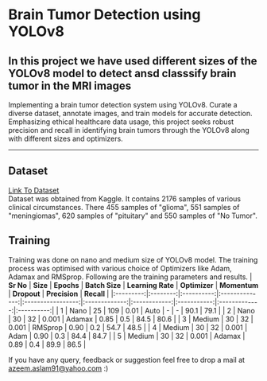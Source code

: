 # Brain Tumor Detection using YOLOv8
In this project we have used different sizes of the YOLOv8 model to detect ansd classsify brain tumor in the MRI images<br>
---
Implementing a brain tumor detection system using YOLOv8. Curate a diverse dataset, annotate images, and train models for accurate detection. Emphasizing ethical healthcare data usage, this project seeks robust precision and recall in identifying brain tumors through the YOLOv8 along with different sizes and optimizers. <br>

---
## Dataset 
[Link To Dataset](https://www.kaggle.com/datasets/ammarahmed310/labeled-mri-brain-tumor-dataset)<br>
Dataset was obtained from Kaggle. It contains 2176 samples of various clinical circumstances. There 455 samples of "glioma", 551 samples of "meningiomas", 620 samples of "pituitary" and 550 samples of "No Tumor". 
## Training 

Training was done on nano and medium size of YOLOv8 model. The training process was optimised with various choice of Optimizers like Adam, Adamax and RMSprop. 
Following are the training parameters and results. 
| **Sr No** | **Size** | **Epochs** | **Batch Size** | **Learning Rate** | **Optimizer** | **Momentum** | **Dropout** | **Precision** | **Recall** |
|:---------:|:--------:|:----------:|:--------------:|:-----------------:|:-------------:|:------------:|:-----------:|:-------------:|:----------:|
|     1     |   Nano   |     25     |       109      |        0.01       |      Auto     |       -      |      -      |      90.1     |    79.1    |
|     2     |   Nano   |     30     |       32       |       0.001       |     Adamax    |     0.85     |     0.5     |      84.5     |    80.6    |
|     3     |  Medium  |     30     |       32       |       0.001       |    RMSprop    |     0.90     |     0.2     |      54.7     |    48.5    |
|     4     |  Medium  |     30     |       32       |       0.001       |      Adam     |     0.90     |     0.3     |      84.4     |    84.7    |
|     5     |  Medium  |     30     |       32       |       0.001       |     Adamax    |     0.89     |     0.4     |      89.9     |    86.5    |




If you have any query, feedback or suggestion feel free to drop a mail at azeem.aslam91@yahoo.com :) 

